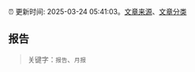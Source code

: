 :alarm_clock: 更新时间: 2025-03-24 05:41:03。[文章来源](/README.md)、[文章分类](/TAGS.md)

## 报告


> 关键字：`报告`、`月报`



